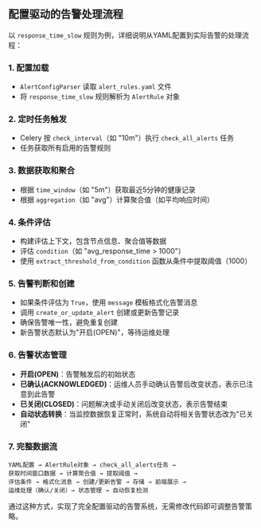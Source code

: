 ## 配置驱动的告警处理流程

以 `response_time_slow` 规则为例，详细说明从YAML配置到实际告警的处理流程：

### 1. 配置加载
- `AlertConfigParser` 读取 `alert_rules.yaml` 文件
- 将 `response_time_slow` 规则解析为 `AlertRule` 对象

### 2. 定时任务触发
- Celery 按 `check_interval`（如 "10m"）执行 `check_all_alerts` 任务
- 任务获取所有启用的告警规则

### 3. 数据获取和聚合
- 根据 `time_window`（如 "5m"）获取最近5分钟的健康记录
- 根据 `aggregation`（如 "avg"）计算聚合值（如平均响应时间）

### 4. 条件评估
- 构建评估上下文，包含节点信息、聚合值等数据
- 评估 `condition`（如 "avg_response_time > 1000"）
- 使用 `extract_threshold_from_condition` 函数从条件中提取阈值（1000）

### 5. 告警判断和创建
- 如果条件评估为 `True`，使用 `message` 模板格式化告警消息
- 调用 `create_or_update_alert` 创建或更新告警记录
- 确保告警唯一性，避免重复创建
- 新告警状态默认为"开启(OPEN)"，等待运维处理

### 6. 告警状态管理
- **开启(OPEN)**：告警触发后的初始状态
- **已确认(ACKNOWLEDGED)**：运维人员手动确认告警后改变状态，表示已注意到此告警
- **已关闭(CLOSED)**：问题解决或手动关闭后改变状态，表示告警结束
- **自动状态转换**：当监控数据恢复正常时，系统自动将相关告警状态改为"已关闭"

### 7. 完整数据流
```
YAML配置 → AlertRule对象 → check_all_alerts任务 → 
获取时间窗口数据 → 计算聚合值 → 提取阈值 → 
评估条件 → 格式化消息 → 创建/更新告警 → 存储 → 前端展示 → 
运维处理（确认/关闭）→ 状态管理 → 自动恢复检测
```

通过这种方式，实现了完全配置驱动的告警系统，无需修改代码即可调整告警策略。